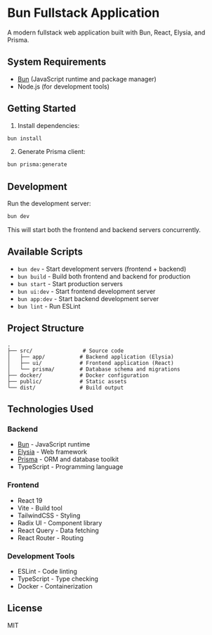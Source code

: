 # Bun Fullstack Application

A modern fullstack web application built with Bun, React, Elysia, and Prisma.

## System Requirements

- [Bun](https://bun.sh) (JavaScript runtime and package manager)
- Node.js (for development tools)

## Getting Started

1. Install dependencies:
```bash
bun install
```

2. Generate Prisma client:
```bash
bun prisma:generate
```

## Development

Run the development server:
```bash
bun dev
```

This will start both the frontend and backend servers concurrently.

## Available Scripts

- `bun dev` - Start development servers (frontend + backend)
- `bun build` - Build both frontend and backend for production
- `bun start` - Start production servers
- `bun ui:dev` - Start frontend development server
- `bun app:dev` - Start backend development server
- `bun lint` - Run ESLint

## Project Structure

```
.
├── src/                # Source code
│   ├── app/           # Backend application (Elysia)
│   ├── ui/            # Frontend application (React)
│   └── prisma/        # Database schema and migrations
├── docker/            # Docker configuration
├── public/            # Static assets
└── dist/              # Build output
```

## Technologies Used

### Backend
- [Bun](https://bun.sh) - JavaScript runtime
- [Elysia](https://elysiajs.com) - Web framework
- [Prisma](https://www.prisma.io) - ORM and database toolkit
- TypeScript - Programming language

### Frontend
- React 19
- Vite - Build tool
- TailwindCSS - Styling
- Radix UI - Component library
- React Query - Data fetching
- React Router - Routing

### Development Tools
- ESLint - Code linting
- TypeScript - Type checking
- Docker - Containerization

## License

MIT